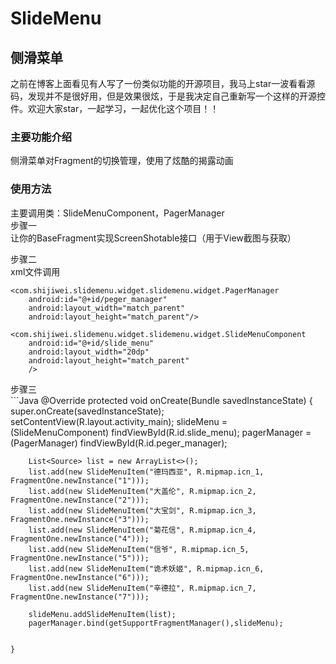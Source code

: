 

# SlideMenu
## 侧滑菜单<br>
之前在博客上面看见有人写了一份类似功能的开源项目，我马上star一波看看源码，发现并不是很好用，但是效果很炫，于是我决定自己重新写一个这样的开源控件。欢迎大家star，一起学习，一起优化这个项目！！<br>
### 主要功能介绍<br>
侧滑菜单对Fragment的切换管理，使用了炫酷的揭露动画
### 使用方法<br>
主要调用类：SlideMenuComponent，PagerManager<br>
步骤一<br>
让你的BaseFragment实现ScreenShotable接口（用于View截图与获取）<br>

步骤二<br> 
xml文件调用<br>
<?xml version="1.0" encoding="utf-8"?>
<RelativeLayout xmlns:android="http://schemas.android.com/apk/res/android"
    xmlns:tools="http://schemas.android.com/tools"
    android:id="@+id/drawer_layout"
    android:layout_width="match_parent"
    android:layout_height="match_parent"
    tools:context=".ui.activity.MainActivity">

    <com.shijiwei.slidemenu.widget.slidemenu.widget.PagerManager
        android:id="@+id/peger_manager"
        android:layout_width="match_parent"
        android:layout_height="match_parent"/>

    <com.shijiwei.slidemenu.widget.slidemenu.widget.SlideMenuComponent
        android:id="@+id/slide_menu"
        android:layout_width="20dp"
        android:layout_height="match_parent"
        />


</RelativeLayout>
步骤三<br>
```Java
  @Override
    protected void onCreate(Bundle savedInstanceState) {
        super.onCreate(savedInstanceState);
        setContentView(R.layout.activity_main);
        slideMenu = (SlideMenuComponent) findViewById(R.id.slide_menu);
        pagerManager = (PagerManager) findViewById(R.id.peger_manager);

        List<Source> list = new ArrayList<>();
        list.add(new SlideMenuItem("德玛西亚", R.mipmap.icn_1, FragmentOne.newInstance("1")));
        list.add(new SlideMenuItem("大盖伦", R.mipmap.icn_2, FragmentOne.newInstance("2")));
        list.add(new SlideMenuItem("大宝剑", R.mipmap.icn_3, FragmentOne.newInstance("3")));
        list.add(new SlideMenuItem("菊花信", R.mipmap.icn_4, FragmentOne.newInstance("4")));
        list.add(new SlideMenuItem("信爷", R.mipmap.icn_5, FragmentOne.newInstance("5")));
        list.add(new SlideMenuItem("诡术妖姬", R.mipmap.icn_6, FragmentOne.newInstance("6")));
        list.add(new SlideMenuItem("辛德拉", R.mipmap.icn_7, FragmentOne.newInstance("7")));

        slideMenu.addSlideMenuItem(list);
        pagerManager.bind(getSupportFragmentManager(),slideMenu);


    }
```
